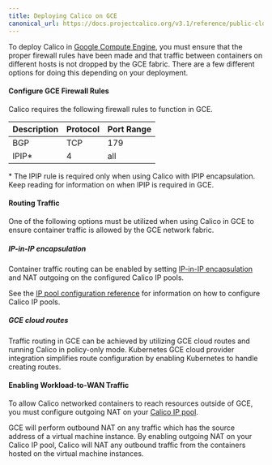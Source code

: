 ```yaml
---
title: Deploying Calico on GCE
canonical_url: https://docs.projectcalico.org/v3.1/reference/public-cloud/gce
---
```


To deploy Calico in [Google Compute Engine][GCE], you must ensure that the
proper firewall rules have been made and that traffic between containers on
different hosts is not dropped by the GCE fabric. There are a few different
options for doing this depending on your deployment.

#### Configure GCE Firewall Rules

Calico requires the following firewall rules to function in GCE.

| Description       | Protocol | Port Range |
|:------------------|:---------|:-----------|
| BGP               | TCP      | 179        |
| IPIP*             | 4        | all        |


\* The IPIP rule is required only when using Calico with IPIP encapsulation. Keep reading 
for information on when IPIP is required in GCE.


#### Routing Traffic

One of the following options must be utilized when using Calico in
GCE to ensure container traffic is allowed by the GCE network fabric.

##### IP-in-IP encapsulation

Container traffic routing can be enabled by setting [IP-in-IP encapsulation][IPIP]
and NAT outgoing on the configured Calico IP pools.

See the [IP pool configuration reference][IPPool]
for information on how to configure Calico IP pools.

##### GCE cloud routes

Traffic routing in GCE can be achieved by utilizing GCE cloud routes and
running Calico in policy-only mode.  Kubernetes GCE cloud provider integration
simplifies route configuration by enabling Kubernetes to handle creating
routes.

#### Enabling Workload-to-WAN Traffic

To allow Calico networked containers to reach resources outside of GCE,
you must configure outgoing NAT on your [Calico IP pool][IPPool].

GCE will perform outbound NAT on any traffic which has the source address of a virtual
machine instance.  By enabling outgoing NAT on your Calico IP pool, Calico will
NAT any outbound traffic from the containers hosted on the virtual machine instances.

[IPIP]: {{site.baseurl}}/{{page.version}}/usage/configuration/ip-in-ip
[IPPool]: {{site.baseurl}}/{{page.version}}/reference/calicoctl/resources/ippool
[GCE]: https://cloud.google.com/compute/
